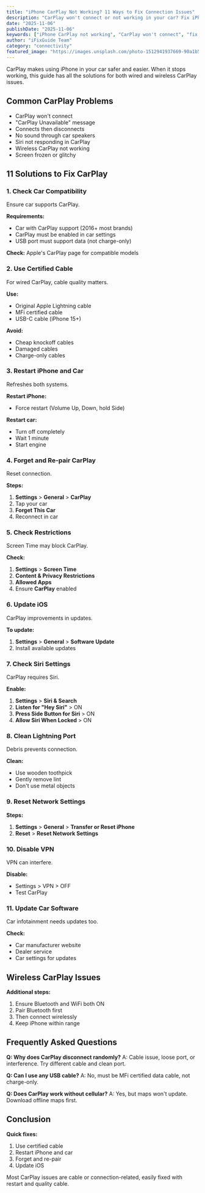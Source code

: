 ```yaml
---
title: "iPhone CarPlay Not Working? 11 Ways to Fix Connection Issues"
description: "CarPlay won't connect or not working in your car? Fix iPhone CarPlay issues with our complete troubleshooting guide for wired and wireless CarPlay."
date: "2025-11-06"
publishDate: "2025-11-06"
keywords: ["iPhone CarPlay not working", "CarPlay won't connect", "fix CarPlay", "CarPlay connection issues", "wireless CarPlay problems"]
author: "iFixGuide Team"
category: "connectivity"
featured_image: "https://images.unsplash.com/photo-1512941937669-90a1b58e7e9c?w=1200&q=80"
---
```


CarPlay makes using iPhone in your car safer and easier. When it stops working, this guide has all the solutions for both wired and wireless CarPlay issues.

## Common CarPlay Problems

- CarPlay won't connect
- "CarPlay Unavailable" message
- Connects then disconnects
- No sound through car speakers
- Siri not responding in CarPlay
- Wireless CarPlay not working
- Screen frozen or glitchy

## 11 Solutions to Fix CarPlay

### 1. Check Car Compatibility

Ensure car supports CarPlay.

**Requirements:**
- Car with CarPlay support (2016+ most brands)
- CarPlay must be enabled in car settings
- USB port must support data (not charge-only)

**Check:** Apple's CarPlay page for compatible models

### 2. Use Certified Cable

For wired CarPlay, cable quality matters.

**Use:**
- Original Apple Lightning cable
- MFi certified cable
- USB-C cable (iPhone 15+)

**Avoid:**
- Cheap knockoff cables
- Damaged cables
- Charge-only cables

### 3. Restart iPhone and Car

Refreshes both systems.

**Restart iPhone:**
- Force restart (Volume Up, Down, hold Side)

**Restart car:**
- Turn off completely
- Wait 1 minute
- Start engine

### 4. Forget and Re-pair CarPlay

Reset connection.

**Steps:**
1. **Settings** > **General** > **CarPlay**
2. Tap your car
3. **Forget This Car**
4. Reconnect in car

### 5. Check Restrictions

Screen Time may block CarPlay.

**Check:**
1. **Settings** > **Screen Time**
2. **Content & Privacy Restrictions**
3. **Allowed Apps**
4. Ensure **CarPlay** enabled

### 6. Update iOS

CarPlay improvements in updates.

**To update:**
1. **Settings** > **General** > **Software Update**
2. Install available updates

### 7. Check Siri Settings

CarPlay requires Siri.

**Enable:**
1. **Settings** > **Siri & Search**
2. **Listen for "Hey Siri"** > ON
3. **Press Side Button for Siri** > ON
4. **Allow Siri When Locked** > ON

### 8. Clean Lightning Port

Debris prevents connection.

**Clean:**
- Use wooden toothpick
- Gently remove lint
- Don't use metal objects

### 9. Reset Network Settings

**Steps:**
1. **Settings** > **General** > **Transfer or Reset iPhone**
2. **Reset** > **Reset Network Settings**

### 10. Disable VPN

VPN can interfere.

**Disable:**
- Settings > VPN > OFF
- Test CarPlay

### 11. Update Car Software

Car infotainment needs updates too.

**Check:**
- Car manufacturer website
- Dealer service
- Car settings for updates

## Wireless CarPlay Issues

**Additional steps:**
1. Ensure Bluetooth and WiFi both ON
2. Pair Bluetooth first
3. Then connect wirelessly
4. Keep iPhone within range

## Frequently Asked Questions

**Q: Why does CarPlay disconnect randomly?**
A: Cable issue, loose port, or interference. Try different cable and clean port.

**Q: Can I use any USB cable?**
A: No, must be MFi certified data cable, not charge-only.

**Q: Does CarPlay work without cellular?**
A: Yes, but maps won't update. Download offline maps first.

## Conclusion

**Quick fixes:**
1. Use certified cable
2. Restart iPhone and car
3. Forget and re-pair
4. Update iOS

Most CarPlay issues are cable or connection-related, easily fixed with restart and quality cable.
